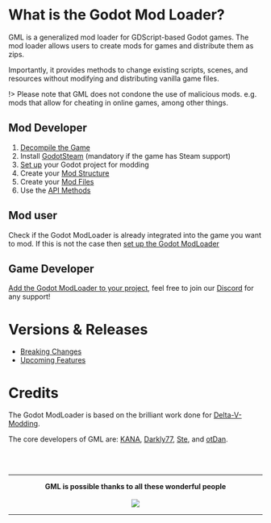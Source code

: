 # What is the Godot Mod Loader?
GML is a generalized mod loader for GDScript-based Godot games.
The mod loader allows users to create mods for games and distribute them as zips.

Importantly, it provides methods to change existing scripts, scenes, and resources without modifying and distributing vanilla game files.

!> Please note that GML does not condone the use of malicious mods. e.g. mods that allow for cheating in online games, among other things.

## Mod Developer
1. [Decompile the Game](guides/modding/decompile_games.md)
2. Install [GodotSteam](guides/integration/godot_steam.md) (mandatory if the game has Steam support)
3. [Set up](guides/integration/godot_project_setup.md) your Godot project for modding
4. Create your [Mod Structure](guides/modding/mod_structure.md)
5. Create your [Mod Files](guides/modding/mod_files.md)
6. Use the [API Methods](api/mod_loader_api.md)

## Mod user
Check if the Godot ModLoader is already integrated into the game you want to mod. If this is not the case then [set up the Godot ModLoader](guides/integration/godot_project_setup.md)

## Game Developer
[Add the Godot ModLoader to your project](guides/integration/godot_project_setup.md), feel free to join our [Discord](https://discord.gg/J5AvdFK4mw) for any support!

# Versions & Releases
- [Breaking Changes](misc/breaking_changes.md)
- [Upcoming Features](misc/upcoming_features.md)

# Credits
The Godot ModLoader is based on the brilliant work done for [Delta-V-Modding](https://gitlab.com/Delta-V-Modding/Mods).

The core developers of GML are: [KANA](https://github.com/KANAjetzt), [Darkly77](https://github.com/ithinkandicode), [Ste](https://github.com/Qubus0), and [otDan](https://github.com/otDan).

<br></br>

---

<div align="center">
  <b>GML is possible thanks to all these wonderful people</b>
  <br></br>
  <a href="https://github.com/GodotModding/godot-mod-loader/graphs/contributors">
    <img src="https://contrib.rocks/image?repo=GodotModding/godot-mod-loader" />
  </a>
</div>

---
